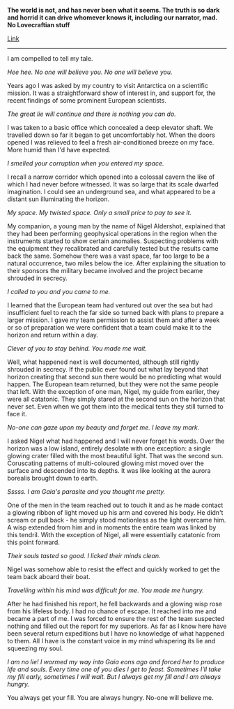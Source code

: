 **The world is not, and has never been what it seems. The truth is so dark and horrid it can drive whomever knows it, including our narrator, mad. No Lovecraftian stuff**

[Link](https://www.reddit.com/r/WritingPrompts/comments/5xoe18/wp_the_world_is_not_and_has_never_been_what_it/)

---

I am compelled to tell my tale. 

*Hee hee. No one will believe you. No one will believe you.*

Years ago I was asked by my country to visit Antarctica on a scientific mission. It was a straightforward show of 
interest in, and support for, the recent findings of some prominent European scientists.

*The great lie will continue and there is nothing you can do.*

I was taken to a basic office which concealed a deep elevator shaft. We travelled down so far it began to get 
uncomfortably hot. When the doors opened I was relieved to feel a fresh air-conditioned breeze on my face. 
More humid than I'd have expected.

*I smelled your corruption when you entered my space.*

I recall a narrow corridor which opened into a colossal cavern the like of which I had never before witnessed. It was 
so large that its scale dwarfed imagination. I could see an underground sea, and what appeared to be a distant 
sun illuminating the horizon.

*My space. My twisted space. Only a small price to pay to see it.*

My companion, a young man by the name of Nigel Aldershot, explained that they had been performing geophysical operations 
in the region when the instruments started to show certain anomalies. Suspecting problems with the equipment they 
recalibrated and carefully tested but the results came back the same. Somehow there was a vast space, far too large to 
be a natural occurrence, two miles below the ice. After explaining the situation to their sponsors the military 
became involved and the project became shrouded in secrecy.

*I called to you and you came to me.*

I learned that the European team had ventured out over the sea but had insufficient fuel to reach the far side so 
turned back with plans to prepare a larger mission. I gave my team permission to assist them and after a week or so of 
preparation we were confident that a team could make it to the horizon and return within a day.

*Clever of you to stay behind. You made me wait.*

Well, what happened next is well documented, although still rightly shrouded in secrecy. If the public ever found out 
what lay beyond that horizon creating that second sun there would be no predicting what would happen. The European team 
returned, but they were not the same people that left. With the exception of one man, Nigel, my guide from earlier, 
they were all catatonic. They simply stared at the second sun on the horizon that never set. Even when we got them 
into the medical tents they still turned to face it. 

*No-one can gaze upon my beauty and forget me. I leave my mark.*

I asked Nigel what had happened and I will never forget his words. Over the horizon was a low island, entirely 
desolate with one exception: a single glowing crater filled with the most beautiful light. That was the second sun. 
Coruscating patterns of multi-coloured glowing mist moved over the surface and descended into its depths. It was like 
looking at the aurora borealis brought down to earth. 

*Sssss. I am Gaia's parasite and you thought me pretty.*

One of the men in the team reached out to touch it and as he made contact a glowing ribbon of light moved up his arm 
and covered his body. He didn't scream or pull back - he simply stood motionless as the light overcame him. A wisp 
extended from him and in moments the entire team was linked by this tendril. With the exception of Nigel, all were
essentially catatonic from this point forward.

*Their souls tasted so good. I licked their minds clean.*

Nigel was somehow able to resist the effect and quickly worked to get the team back aboard their boat. 

*Travelling within his mind was difficult for me. You made me hungry.*

After he had finished his report, he fell backwards and a glowing wisp rose from his lifeless body. I had no chance 
of escape. It reached into me and became a part of me. I was forced to ensure the rest of the team suspected nothing 
and filled out the report for my superiors. As far as I know here have been several return expeditions but I have no 
knowledge of what happened to them. All I have is the constant voice in my mind whispering its lie and squeezing my soul.
 
*I am no lie! I wormed my way into Gaia eons ago and forced her to produce life and souls. Every time one of you 
dies I get to feast. Sometimes I'll take my fill early, sometimes I will wait. But I always get my fill and I am always 
 hungry.*

You always get your fill. You are always hungry. No-one will believe me.